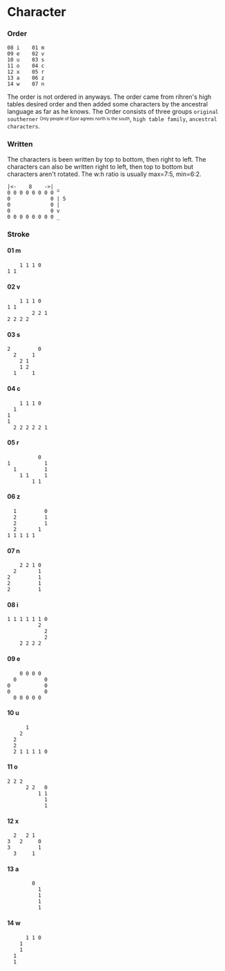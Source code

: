 # Character


### Order

```
08 i    01 m
09 e    02 v
10 u    03 s
11 o    04 c
12 x    05 r
13 a    06 z
14 w    07 n

```

The order is not ordered in anyways. The order came from rihren's high tables desired order and then added some characters by the ancestral language as far as he knows. The Order consists of three groups `original southerner` <sup><sub>Only people of Epor agrees north is the south</sub></sup>, `high table family`, `ancestral characters`.

### Written

The characters is been written by top to bottom, then right to left. The characters can also be written right to left, then top to bottom but characters aren't rotated. The w:h ratio is usually max=7:5, min=6:2.

```
|<-    8    ->| _
0 0 0 0 0 0 0 0 ^
0             0 | 5
0             0 |
0             0 v
0 0 0 0 0 0 0 0 _
```

### Stroke

#### 01 m

```
    1 1 1 0
1 1        

```

#### 02 v

```
    1 1 1 0  
1 1          
        2 2 1
2 2 2 2      

```

#### 03 s

```
2         0
  2     1  
    2 1    
    1 2    
  1     1  

```

#### 04 c

```
    1 1 1 0  
  1          
1            
1            
  2 2 2 2 2 1

```

#### 05 r

```
          0  
1           1
  1         1
    1 1     1
        1 1  

```

#### 06 z

```
  1         0
  2         1
  2         1
  2       1  
1 1 1 1 1    

```

#### 07 n

```
    2 2 1 0
  2       1
2         1
2         1
2         1

```

#### 08 i

```
1 1 1 1 1 1 0
          2  
            2
            2
    2 2 2 2  

```

#### 09 e

```
    0 0 0 0  
  0         0
0           0
0           0
  0 0 0 0 0  

```

#### 10 u

```
      1      
    2        
  2          
  2          
  2 1 1 1 1 0

```

#### 11 o

```
2 2 2        
      2 2   0
          1 1
            1
            1

```

#### 12 x

```
  2   2 1  
3   2     0
3         1
  3     1  

```

#### 13 a

```
        0  
          1
          1
          1
          1

```

#### 14 w

```
      1 1 0
    1      
    1      
  1        
  1        

```